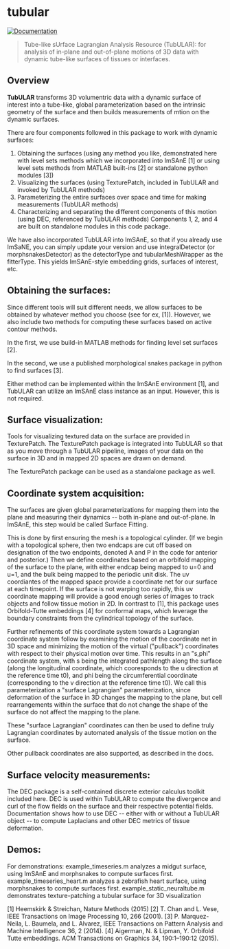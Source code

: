 # tubular


[![Documentation](https://img.shields.io/badge/Documentation-Link-blue.svg)](https://npmitchell.github.io/tubular/)

> Tube-like sUrface Lagrangian Analysis Resource (TubULAR): for analysis of in-plane and out-of-plane motions of 3D data with dynamic tube-like surfaces of tissues or interfaces.

## Overview
**TubULAR** transforms 3D volumentric data with a dynamic surface of interest into 
a tube-like, global parameterization based on the intrinsic geometry of the surface 
and then builds measurements of mtion on the dynamic surfaces.

There are four components followed in this package to work with dynamic surfaces: 
1. Obtaining the surfaces (using any method you like, demonstrated here with level sets methods which we incorporated into ImSAnE [1] or using level sets methods from MATLAB built-ins [2] or standalone python modules [3])
2. Visualizing the surfaces (using TexturePatch, included in TubULAR and invoked by TubULAR methods)
3. Parameterizing the entire surfaces over space and time for making measurements (TubULAR methods)
4. Characterizing and separating the different components of this motion (using DEC, referenced by TubULAR methods)
Components 1, 2, and 4 are built on standalone modules in this code package.

We have also incorporated TubULAR into ImSAnE, so that if you already use ImSaNE, you can 
simply update your version and use integralDetector (or morphsnakesDetector) as the detectorType
and tubularMeshWrapper as the fitterType. This yields ImSAnE-style embedding grids, surfaces of
interest, etc.


Obtaining the surfaces:
-----------------------
Since different tools will suit different needs, we allow surfaces to be obtained by whatever
method you choose (see for ex, [1]). However, we also include two methods for computing 
these surfaces based on active contour methods. 

In the first, we use build-in MATLAB methods for finding level set surfaces [2]. 

In the second, we use a published morphological snakes package in python to find surfaces [3].

Either method can be implemented within the ImSAnE environment [1], and TubULAR can utilize an 
ImSAnE class instance as an input. However, this is not required.

Surface visualization:
----------------------
Tools for visualizing textured data on the surface are provided in TexturePatch.
The TexturePatch package is integrated into TubULAR so that as you move through a 
TubULAR pipeline, images of your data on the surface in 3D and in mapped 2D spaces are 
drawn on demand.

The TexturePatch package can be used as a standalone package as well.

Coordinate system acquisition:
------------------------------
The surfaces are given global parameterizations for mapping them into the plane and measuring
their dynamics -- both in-plane and out-of-plane. 
In ImSAnE, this step would be called Surface Fitting.

This is done by first ensuring the mesh is a topological cylinder. (If we begin with a 
topological sphere, then two endcaps are cut off based on designation of the two endpoints,
denoted A and P in the code for anterior and posterior.) Then we define coordinates based on 
an orbifold mapping of the surface to the plane, with either endcap being mapped to u=0 and u=1,
and the bulk being mapped to the periodic unit disk. The uv coordiantes of the mapped space provide
a coordinate net for our surface at each timepoint. If the surface is not warping too rapidly,
this uv coordinate mapping will provide a good enough series of images to track objects and follow
tissue motion in 2D. In contrast to [1], this package uses Orbifold-Tutte embeddings [4] for 
conformal maps, which leverage the boundary constraints from the cylindrical topology of the 
surface.

Further refinements of this coordinate system towards a Lagrangian coordinate system follow 
by examining the motion of the coordinate net in 3D space and minimizing the motion of the 
virtual ("pullback") coordinates with respect to their physical motion over time. 
This results in an "s,phi" coordinate system, with s being the integrated 
pathlength along the surface (along the longitudinal coordinate, which cooresponds to the u 
direction at the reference time t0), and phi being the circumferential coordinate (corresponding
to the v direction at the reference time t0). We call this parameterization a "surface Lagrangian"
parameterization, since deformation of the surface in 3D changes the mapping to the plane, but 
cell rearrangements within the surface that do not change the shape of the surface do not affect 
the mapping to the plane.

These "surface Lagrangian" coordinates can then be used to define truly Lagrangian coordinates
by automated analysis of the tissue motion on the surface.

Other pullback coordinates are also supported, as described in the docs. 

Surface velocity measurements:
------------------------------
The DEC package is a self-contained discrete exterior calculus toolkit included here. DEC is
used within TubULAR to compute the divergence and curl of the flow fields on the surface and 
their respective potential fields. Documentation shows how to use DEC -- either with or 
without a TubULAR object -- to compute Laplacians and other DEC metrics of tissue deformation.

Demos:
------
For demonstrations:
 example_timeseries.m  analyzes a midgut surface, using ImSAnE and morphsnakes to compute surfaces first.
 example_timeseries_heart.m  analyzes a zebrafish heart surface, using morphsnakes to compute surfaces first.
 example_static_neuraltube.m demonstrates texture-patching a tubular surface for 3D visualization



[1] Heemskirk & Streichan, Nature Methods (2015)
[2] T. Chan and L. Vese, IEEE Transactions on Image Processing 10, 266 (2001).
[3] P. Marquez-Neila, L. Baumela, and L. Alvarez, IEEE Transactions on Pattern Analysis and Machine Intelligence 36, 2 (2014).
[4] Aigerman, N. & Lipman, Y. Orbifold Tutte embeddings. ACM Transactions on Graphics 34, 190:1–190:12 (2015).



